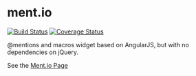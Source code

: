 ment.io
======

[![Build Status](https://travis-ci.org/jeff-collins/ment.io.svg?branch=master)](https://travis-ci.org/jeff-collins/ment.io)
[![Coverage Status](https://img.shields.io/coveralls/jeff-collins/ment.io.svg)](https://coveralls.io/r/jeff-collins/ment.io)

@mentions and macros widget based on AngularJS, but with no dependencies on jQuery.  

See the <a href="http://jeff-collins.github.io/ment.io">Ment.io Page</a>

